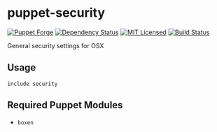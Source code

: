 puppet-security
===========

[![Puppet Forge](https://img.shields.io/puppetforge/v/halyard/security.svg)](https://forge.puppetlabs.com/halyard/security)
[![Dependency Status](https://img.shields.io/gemnasium/halyard/puppet-security.svg)](https://gemnasium.com/halyard/puppet-security)
[![MIT Licensed](https://img.shields.io/badge/license-MIT-green.svg)](https://tldrlegal.com/license/mit-license)
[![Build Status](https://img.shields.io/circleci/project/halyard/puppet-security.svg)](https://circleci.com/gh/halyard/puppet-security)

General security settings for OSX

## Usage

```puppet
include security
```

## Required Puppet Modules

* `boxen`

